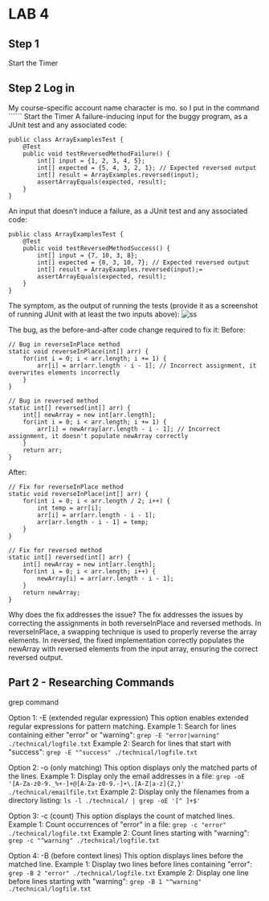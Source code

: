 # LAB 4

## Step 1
Start the Timer

## Step 2 Log in
My course-specific account name character is mo. so I put in the command ``````
Start the Timer
A failure-inducing input for the buggy program, as a JUnit test and any associated code:
```
public class ArrayExamplesTest {
    @Test
    public void testReversedMethodFailure() {
        int[] input = {1, 2, 3, 4, 5};
        int[] expected = {5, 4, 3, 2, 1}; // Expected reversed output
        int[] result = ArrayExamples.reversed(input);
        assertArrayEquals(expected, result);
    }
}
```

An input that doesn’t induce a failure, as a JUnit test and any associated code:
```
public class ArrayExamplesTest {
    @Test
    public void testReversedMethodSuccess() {
        int[] input = {7, 10, 3, 8};
        int[] expected = {8, 3, 10, 7}; // Expected reversed output
        int[] result = ArrayExamples.reversed(input);=
        assertArrayEquals(expected, result);
    }
}
```

The symptom, as the output of running the tests (provide it as a screenshot of running JUnit with at least the two inputs above):
![ss](ss)

The bug, as the before-and-after code change required to fix it:
Before:
```
// Bug in reverseInPlace method
static void reverseInPlace(int[] arr) {
    for(int i = 0; i < arr.length; i += 1) {
        arr[i] = arr[arr.length - i - 1]; // Incorrect assignment, it overwrites elements incorrectly
    }
}

// Bug in reversed method
static int[] reversed(int[] arr) {
    int[] newArray = new int[arr.length];
    for(int i = 0; i < arr.length; i += 1) {
        arr[i] = newArray[arr.length - i - 1]; // Incorrect assignment, it doesn't populate newArray correctly
    }
    return arr;
}
```

After:
```
// Fix for reverseInPlace method
static void reverseInPlace(int[] arr) {
    for(int i = 0; i < arr.length / 2; i++) {
        int temp = arr[i];
        arr[i] = arr[arr.length - i - 1];
        arr[arr.length - i - 1] = temp;
    }
}

// Fix for reversed method
static int[] reversed(int[] arr) {
    int[] newArray = new int[arr.length];
    for(int i = 0; i < arr.length; i++) {
        newArray[i] = arr[arr.length - i - 1];
    }
    return newArray;
}
```
Why does the fix addresses the issue?
The fix addresses the issues by correcting the assignments in both reverseInPlace and reversed methods. In reverseInPlace, a swapping technique is used to properly reverse the array elements. In reversed, the fixed implementation correctly populates the newArray with reversed elements from the input array, ensuring the correct reversed output.


## Part 2 - Researching Commands

grep command

Option 1: -E (extended regular expression)
This option enables extended regular expressions for pattern matching.
Example 1:
Search for lines containing either "error" or "warning": ```grep -E "error|warning" ./technical/logfile.txt```
Example 2:
Search for lines that start with "success": ```grep -E "^success" ./technical/logfile.txt```

Option 2: -o (only matching)
This option displays only the matched parts of the lines.
Example 1:
Display only the email addresses in a file: ```grep -oE '[A-Za-z0-9._%+-]+@[A-Za-z0-9.-]+\.[A-Z|a-z]{2,}' ./technical/emailfile.txt```
Example 2:
Display only the filenames from a directory listing: ```ls -l ./technical/ | grep -oE '[^ ]+$'```

Option 3: -c (count)
This option displays the count of matched lines.
Example 1:
Count occurrences of "error" in a file: ```grep -c "error" ./technical/logfile.txt```
Example 2:
Count lines starting with "warning": ```grep -c "^warning" ./technical/logfile.txt```

Option 4: -B (before context lines)
This option displays lines before the matched line.
Example 1:
Display two lines before lines containing "error": ```grep -B 2 "error" ./technical/logfile.txt```
Example 2:
Display one line before lines starting with "warning": ```grep -B 1 "^warning" ./technical/logfile.txt```


